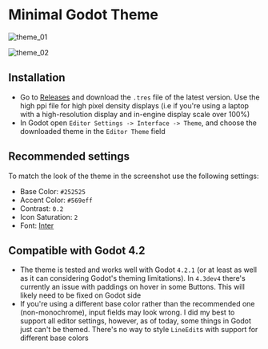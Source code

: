 
# Minimal Godot Theme

![theme_01](https://github.com/passivestar/godot-minimal-theme/assets/60579014/84f7672b-2313-47f4-b4c5-0db7020756d7)

![theme_02](https://github.com/passivestar/godot-minimal-theme/assets/60579014/a0818854-bd7a-4473-b4a6-fec74c690648)

## Installation

- Go to [Releases](https://github.com/passivestar/godot-minimal-theme/releases) and download the `.tres` file of the latest version. Use the high ppi file for high pixel density displays (i.e if you're using a laptop with a high-resolution display and in-engine display scale over 100%)
- In Godot open `Editor Settings -> Interface -> Theme`, and choose the downloaded theme in the `Editor Theme` field

## Recommended settings

To match the look of the theme in the screenshot use the following settings:

- Base Color: `#252525`
- Accent Color: `#569eff`
- Contrast: `0.2`
- Icon Saturation: `2`
- Font: [Inter](https://fonts.google.com/specimen/Inter)

## Compatible with Godot 4.2

- The theme is tested and works well with Godot `4.2.1` (or at least as well as it can considering Godot's theming limitations). In `4.3dev4` there's currently an issue with paddings on hover in some Buttons. This will likely need to be fixed on Godot side
- If you're using a different base color rather than the recommended one (non-monochrome), input fields may look wrong. I did my best to support all editor settings, however, as of today, some things in Godot just can't be themed. There's no way to style `LineEdit`s with support for different base colors
